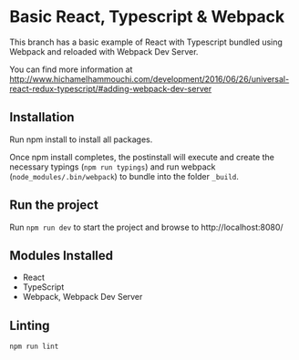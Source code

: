 # Basic React, Typescript & Webpack


This branch has a basic example of React with Typescript bundled using Webpack and reloaded with Webpack Dev Server.

You can find more information at http://www.hichamelhammouchi.com/development/2016/06/26/universal-react-redux-typescript/#adding-webpack-dev-server

## Installation

Run npm install to install all packages.

Once npm install completes, the postinstall will execute and create the necessary typings (`npm run typings`) and run webpack (`node_modules/.bin/webpack`) to bundle into the folder `_build`.

## Run the project

Run `npm run dev` to start the project and browse to http://localhost:8080/

## Modules Installed

- React
- TypeScript
- Webpack, Webpack Dev Server

## Linting

`npm run lint`


